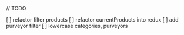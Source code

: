 // TODO



[ ] refactor filter products
[ ] refactor currentProducts into redux
[ ] add purveyor filter
[ ] lowercase categories, purveyors
